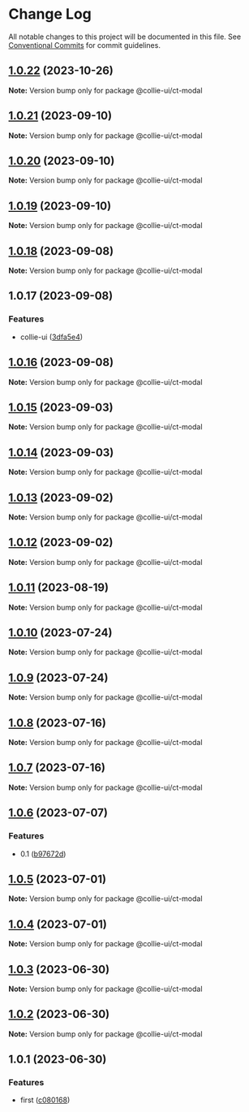 # Change Log

All notable changes to this project will be documented in this file. See [Conventional Commits](https://conventionalcommits.org) for commit guidelines.

## [1.0.22](https://github.com/border-collie-js/border-collie-ui/compare/@collie-ui/ct-modal@1.0.21...@collie-ui/ct-modal@1.0.22) (2023-10-26)

**Note:** Version bump only for package @collie-ui/ct-modal

## [1.0.21](https://github.com/border-collie-js/border-collie-ui/compare/@collie-ui/ct-modal@1.0.20...@collie-ui/ct-modal@1.0.21) (2023-09-10)

**Note:** Version bump only for package @collie-ui/ct-modal

## [1.0.20](https://github.com/border-collie-js/border-collie-ui/compare/@collie-ui/ct-modal@1.0.19...@collie-ui/ct-modal@1.0.20) (2023-09-10)

**Note:** Version bump only for package @collie-ui/ct-modal

## [1.0.19](https://github.com/border-collie-js/border-collie-ui/compare/@collie-ui/ct-modal@1.0.18...@collie-ui/ct-modal@1.0.19) (2023-09-10)

**Note:** Version bump only for package @collie-ui/ct-modal

## [1.0.18](https://github.com/border-collie-js/border-collie-ui/compare/@collie-ui/ct-modal@1.0.17...@collie-ui/ct-modal@1.0.18) (2023-09-08)

**Note:** Version bump only for package @collie-ui/ct-modal

## 1.0.17 (2023-09-08)

### Features

- collie-ui ([3dfa5e4](https://github.com/border-collie-js/border-collie-ui/commit/3dfa5e4eadca863919e9ffbb3dfb9ab726977c7e))

## [1.0.16](https://github.com/border-collie-js/border-collie-ui/compare/@collie-ui/ct-modal@1.0.15...@collie-ui/ct-modal@1.0.16) (2023-09-08)

**Note:** Version bump only for package @collie-ui/ct-modal

## [1.0.15](https://github.com/border-collie-js/border-collie-ui/compare/@collie-ui/ct-modal@1.0.14...@collie-ui/ct-modal@1.0.15) (2023-09-03)

**Note:** Version bump only for package @collie-ui/ct-modal

## [1.0.14](https://github.com/border-collie-js/border-collie-ui/compare/@collie-ui/ct-modal@1.0.13...@collie-ui/ct-modal@1.0.14) (2023-09-03)

**Note:** Version bump only for package @collie-ui/ct-modal

## [1.0.13](https://github.com/border-collie-js/border-collie-ui/compare/@collie-ui/ct-modal@1.0.12...@collie-ui/ct-modal@1.0.13) (2023-09-02)

**Note:** Version bump only for package @collie-ui/ct-modal

## [1.0.12](https://github.com/border-collie-js/border-collie-ui/compare/@collie-ui/ct-modal@1.0.11...@collie-ui/ct-modal@1.0.12) (2023-09-02)

**Note:** Version bump only for package @collie-ui/ct-modal

## [1.0.11](https://github.com/border-collie-js/border-collie-ui/compare/@collie-ui/ct-modal@1.0.10...@collie-ui/ct-modal@1.0.11) (2023-08-19)

**Note:** Version bump only for package @collie-ui/ct-modal

## [1.0.10](https://github.com/border-collie-js/border-collie-ui/compare/@collie-ui/ct-modal@1.0.9...@collie-ui/ct-modal@1.0.10) (2023-07-24)

**Note:** Version bump only for package @collie-ui/ct-modal

## [1.0.9](https://github.com/border-collie-js/border-collie-ui/compare/@collie-ui/ct-modal@1.0.8...@collie-ui/ct-modal@1.0.9) (2023-07-24)

**Note:** Version bump only for package @collie-ui/ct-modal

## [1.0.8](https://github.com/border-collie-js/border-collie-ui/compare/@collie-ui/ct-modal@1.0.7...@collie-ui/ct-modal@1.0.8) (2023-07-16)

**Note:** Version bump only for package @collie-ui/ct-modal

## [1.0.7](https://github.com/border-collie-js/border-collie-ui/compare/@collie-ui/ct-modal@1.0.6...@collie-ui/ct-modal@1.0.7) (2023-07-16)

**Note:** Version bump only for package @collie-ui/ct-modal

## [1.0.6](https://github.com/border-collie-js/border-collie-ui/compare/@collie-ui/ct-modal@1.0.5...@collie-ui/ct-modal@1.0.6) (2023-07-07)

### Features

- 0.1 ([b97672d](https://github.com/border-collie-js/border-collie-ui/commit/b97672d7355db24fc8564651cbabeaa4114f3f04))

## [1.0.5](https://github.com/border-collie-js/border-collie-ui/compare/@collie-ui/ct-modal@1.0.4...@collie-ui/ct-modal@1.0.5) (2023-07-01)

**Note:** Version bump only for package @collie-ui/ct-modal

## [1.0.4](https://github.com/border-collie-js/border-collie-ui/compare/@collie-ui/ct-modal@1.0.3...@collie-ui/ct-modal@1.0.4) (2023-07-01)

**Note:** Version bump only for package @collie-ui/ct-modal

## [1.0.3](https://github.com/border-collie-js/border-collie-ui/compare/@collie-ui/ct-modal@1.0.1...@collie-ui/ct-modal@1.0.3) (2023-06-30)

**Note:** Version bump only for package @collie-ui/ct-modal

## [1.0.2](https://github.com/border-collie-js/border-collie-ui/compare/@collie-ui/ct-modal@1.0.1...@collie-ui/ct-modal@1.0.2) (2023-06-30)

**Note:** Version bump only for package @collie-ui/ct-modal

## 1.0.1 (2023-06-30)

### Features

- first ([c080168](https://github.com/border-collie-js/border-collie-ui/commit/c08016812d92193e95c9600e6121a9e57c6a9165))

